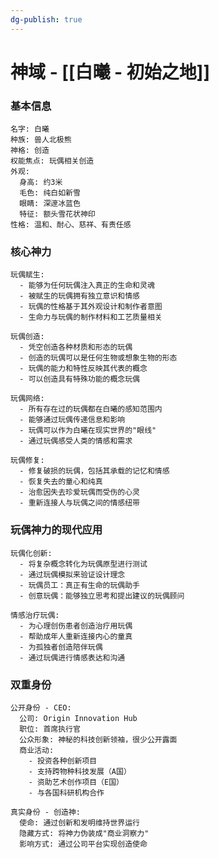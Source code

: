 ```yaml
---
dg-publish: true
---
```

# 神域 - [[白曦 - 初始之地]]
### 基本信息

	名字: 白曦
	种族: 兽人北极熊
	神格: 创造
	权能焦点: 玩偶相关创造
	外观:
	  身高: 约3米
	  毛色: 纯白如新雪
	  眼睛: 深邃冰蓝色
	  特征: 额头雪花状神印
	性格: 温和、耐心、慈祥、有责任感
### 核心神力

	玩偶赋生:
	  - 能够为任何玩偶注入真正的生命和灵魂
	  - 被赋生的玩偶拥有独立意识和情感
	  - 玩偶的性格基于其外观设计和制作者意图
	  - 生命力与玩偶的制作材料和工艺质量相关
	
	玩偶创造:
	  - 凭空创造各种材质和形态的玩偶
	  - 创造的玩偶可以是任何生物或想象生物的形态
	  - 玩偶的能力和特性反映其代表的概念
	  - 可以创造具有特殊功能的概念玩偶
	
	玩偶网络:
	  - 所有存在过的玩偶都在白曦的感知范围内
	  - 能够通过玩偶传递信息和影响
	  - 玩偶可以作为白曦在现实世界的"眼线"
	  - 通过玩偶感受人类的情感和需求
	
	玩偶修复:
	  - 修复破损的玩偶，包括其承载的记忆和情感
	  - 恢复失去的童心和纯真
	  - 治愈因失去珍爱玩偶而受伤的心灵
	  - 重新连接人与玩偶之间的情感纽带


### 玩偶神力的现代应用

	玩偶化创新:
	  - 将复杂概念转化为玩偶原型进行测试
	  - 通过玩偶模拟来验证设计理念
	  - 玩偶员工：真正有生命的玩偶助手
	  - 创意玩偶：能够独立思考和提出建议的玩偶顾问
	
	情感治疗玩偶:
	  - 为心理创伤患者创造治疗用玩偶
	  - 帮助成年人重新连接内心的童真
	  - 为孤独者创造陪伴玩偶
	  - 通过玩偶进行情感表达和沟通


### 双重身份

	公开身份 - CEO:
	  公司: Origin Innovation Hub
	  职位: 首席执行官
	  公众形象: 神秘的科技创新领袖，很少公开露面
	  商业活动:
	    - 投资各种创新项目
	    - 支持跨物种科技发展（A国）
	    - 资助艺术创作项目（E国）
	    - 与各国科研机构合作
	
	真实身份 - 创造神:
	  使命: 通过创新和发明维持世界运行
	  隐藏方式: 将神力伪装成"商业洞察力"
	  影响方式: 通过公司平台实现创造使命

